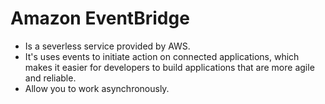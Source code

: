 # Amazon EventBridge
- Is a severless service provided by AWS.
- It's uses events to initiate action on connected applications, which makes it
easier for developers to build applications that are more agile and reliable.
- Allow you to work asynchronously.

